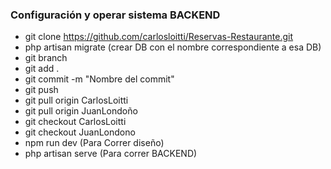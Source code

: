 ### Configuración y operar sistema BACKEND

- git clone https://github.com/carlosloitti/Reservas-Restaurante.git 
- php artisan migrate (crear DB con el nombre correspondiente a esa DB)
- git branch
- git add . 
- git commit -m "Nombre del commit"
- git push 
- git pull origin CarlosLoitti
- git pull origin JuanLondoño
- git checkout CarlosLoitti
- git checkout JuanLondono 
- npm run dev (Para Correr diseño)
- php artisan serve (Para correr BACKEND)
